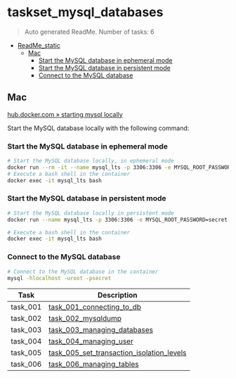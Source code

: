 # taskset_mysql_databases

> Auto generated ReadMe. Number of tasks: 6

- [ReadMe\_static](#readme_static)
  - [Mac](#mac)
    - [Start the MySQL database in ephemeral mode](#start-the-mysql-database-in-ephemeral-mode)
    - [Start the MySQL database in persistent mode](#start-the-mysql-database-in-persistent-mode)
    - [Connect to the MySQL database](#connect-to-the-mysql-database)

## Mac

[hub.docker.com » starting mysql locally](https://hub.docker.com/_/mysql)

Start the MySQL database locally with the following command:

### Start the MySQL database in ephemeral mode

```bash
# Start the MySQL database locally, in ephemeral mode
docker run --rm -it --name mysql_lts -p 3306:3306 -e MYSQL_ROOT_PASSWORD=secret -d mysql:lts
# Execute a bash shell in the container
docker exec -it mysql_lts bash
```

### Start the MySQL database in persistent mode

```bash
# Start the MySQL database locally in persistent mode
docker run --name mysql_lts -p 3306:3306 -e MYSQL_ROOT_PASSWORD=secret -v $(pwd)/mysql_data:/var/lib/mysql -d mysql:lts

# Execute a bash shell in the container
docker exec -it mysql_lts bash
```

### Connect to the MySQL database

```bash
# Connect to the MySQL database in the container
mysql -hlocalhost -uroot -psecret
```



| Task     | Description                                                                                                    |
|----------|----------------------------------------------------------------------------------------------------------------|
| task_001 | [task_001_connecting_to_db](taskset_mysql_databases/task_001_connecting_to_db)                                 |
| task_002 | [task_002_mysqldump](taskset_mysql_databases/task_002_mysqldump)                                               |
| task_003 | [task_003_managing_databases](taskset_mysql_databases/task_003_managing_databases)                             |
| task_004 | [task_004_managing_user](taskset_mysql_databases/task_004_managing_user)                                       |
| task_005 | [task_005_set_transaction_isolation_levels](taskset_mysql_databases/task_005_set_transaction_isolation_levels) |
| task_006 | [task_006_managing_tables](taskset_mysql_databases/task_006_managing_tables)                                   |
